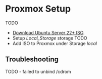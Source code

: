 # Proxmox Setup

TODO

* [Download Ubuntu Server 22+ ISO](https://ubuntu.com/download/server).
* Setup *Local_Storage* storage TODO
* Add ISO to Proxmox under Storage *local*

## Troubleshooting

TODO - failed to unbind /cdrom
